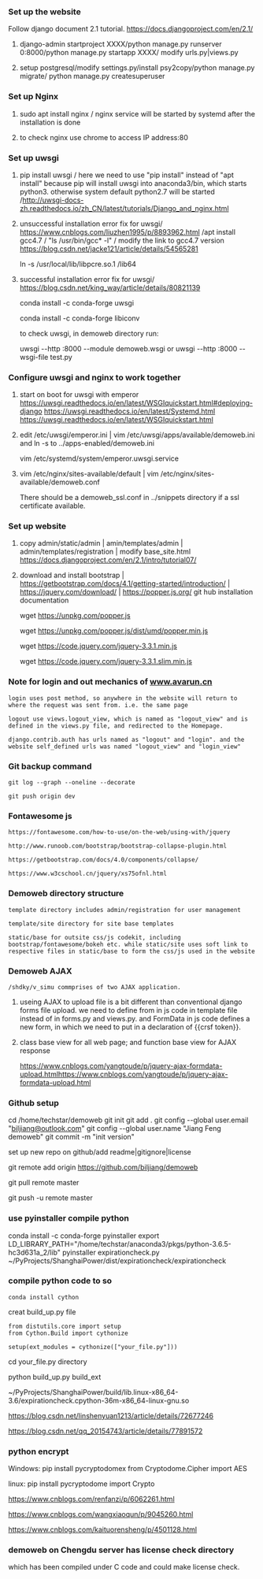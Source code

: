### Set up the website

Follow django document 2.1 tutorial. https://docs.djangoproject.com/en/2.1/

1. django-admin startproject XXXX/python manage.py runserver 0:8000/python manage.py startapp XXXX/ modify urls.py|views.py

2. setup postgresql/modify settings.py/install psy2copy/python manage.py migrate/ python manage.py createsuperuser

### Set up Nginx

1. sudo apt install nginx / nginx service will be started by systemd after the installation is done

2. to check nginx use chrome to access IP address:80 

### Set up uwsgi

1. pip install uwsgi / here we need to use "pip install" instead of "apt install" because pip will install uwsgi into anaconda3/bin, which starts python3. otherwise system default python2.7 will be started /http://uwsgi-docs-zh.readthedocs.io/zh_CN/latest/tutorials/Django_and_nginx.html

2. unsuccessful installation error fix for uwsgi/ https://www.cnblogs.com/liuzhen1995/p/8893962.html  /apt install gcc4.7 / "ls /usr/bin/gcc* -l" / modify the link to gcc4.7 version
https://blog.csdn.net/jacke121/article/details/54565281

    ln -s /usr/local/lib/libpcre.so.1 /lib64

3. successful installation error fix for uwsgi/ https://blog.csdn.net/king_way/article/details/80821139

    conda install -c conda-forge uwsgi

    conda install -c conda-forge libiconv   

    to check uwsgi, in demoweb directory run:

    uwsgi --http :8000 --module demoweb.wsgi      or
    uwsgi --http :8000 --wsgi-file test.py

### Configure uwsgi and nginx to work together

1. start on boot for uwsgi with emperor https://uwsgi.readthedocs.io/en/latest/WSGIquickstart.html#deploying-django https://uwsgi.readthedocs.io/en/latest/Systemd.html   https://uwsgi.readthedocs.io/en/latest/WSGIquickstart.html

2. edit /etc/uwsgi/emperor.ini | vim /etc/uwsgi/apps/available/demoweb.ini and ln -s to ../apps-enabled/demoweb.ini

    vim /etc/systemd/system/emperor.uwsgi.service

3. vim /etc/nginx/sites-available/default | vim /etc/nginx/sites-available/demoweb.conf
 
    There should be a demoweb_ssl.conf in ../snippets directory if a ssl certificate available.

### Set up website

1. copy admin/static/admin | amin/templates/admin | admin/templates/registration | modify base_site.html
https://docs.djangoproject.com/en/2.1/intro/tutorial07/

2. download and install bootstrap | 
https://getbootstrap.com/docs/4.1/getting-started/introduction/ | https://jquery.com/download/ | https://popper.js.org/ git hub installation documentation

    wget https://unpkg.com/popper.js

    wget https://unpkg.com/popper.js/dist/umd/popper.min.js

    wget https://code.jquery.com/jquery-3.3.1.min.js

    wget https://code.jquery.com/jquery-3.3.1.slim.min.js

### Note for login and out mechanics of www.avarun.cn

    login uses post method, so anywhere in the website will return to where the request was sent from. i.e. the same page

    logout use views.logout_view, which is named as "logout_view" and is defined in the views.py file, and redirected to the Homepage.

    django.contrib.auth has urls named as "logout" and "login". and the website self_defined urls was named "logout_view" and "login_view"


### Git backup command

    git log --graph --oneline --decorate

    git push origin dev

    
### Fontawesome js

    https://fontawesome.com/how-to-use/on-the-web/using-with/jquery

    http://www.runoob.com/bootstrap/bootstrap-collapse-plugin.html

    https://getbootstrap.com/docs/4.0/components/collapse/

    https://www.w3cschool.cn/jquery/xs75ofnl.html



### Demoweb directory structure
 
    template directory includes admin/registration for user management

    template/site directory for site base templates

    static/base for outsite css/js codekit, including bootstrap/fontawesome/bokeh etc. while static/site uses soft link to respective files in static/base to form the css/js used in the website


### Demoweb AJAX 

    /shdky/v_simu commprises of two AJAX application.

1. useing AJAX to upload file is a bit different than conventional django forms file upload. we need to define from in js code in template file instead of in forms.py and views.py. and FormData in js code defines a new form, in which we need to put in a declaration of {{crsf token}}.

        
2. class base view for all web page; and function base view for AJAX response

   https://www.cnblogs.com/yangtoude/p/jquery-ajax-formdata-upload.htmlhttps://www.cnblogs.com/yangtoude/p/jquery-ajax-formdata-upload.html


### Github setup 

   cd /home/techstar/demoweb
   git init
   git add .
   git config --global user.email "biljiang@outlook.com"
   git config --global user.name "Jiang Feng demoweb"
   git commit -m "init version"

   set up new repo on github/add readme|gitignore|license

   git remote add origin https://github.com/biljiang/demoweb

   git pull remote master

   git push -u remote master
    



### use pyinstaller compile python 
conda install -c conda-forge pyinstaller
export LD_LIBRARY_PATH="/home/techstar/anaconda3/pkgs/python-3.6.5-hc3d631a_2/lib"
pyinstaller expirationcheck.py
~/PyProjects/ShanghaiPower/dist/expirationcheck/expirationcheck



### compile python code to so

    conda install cython


creat build_up.py file

    from distutils.core import setup
    from Cython.Build import cythonize

    setup(ext_modules = cythonize(["your_file.py"]))

cd your_file.py directory

python build_up.py build_ext


~/PyProjects/ShanghaiPower/build/lib.linux-x86_64-3.6/expirationcheck.cpython-36m-x86_64-linux-gnu.so

https://blog.csdn.net/linshenyuan1213/article/details/72677246

https://blog.csdn.net/qq_20154743/article/details/77891572
### python encrypt

Windows:
pip install pycryptodomex
from Cryptodome.Cipher import AES

linux:
pip install pycryptodome
import Crypto

https://www.cnblogs.com/renfanzi/p/6062261.html

https://www.cnblogs.com/wangxiaoqun/p/9045260.html

https://www.cnblogs.com/kaituorensheng/p/4501128.html



### demoweb on Chengdu server has license check directory

which has been compiled under C code and could make license check.




